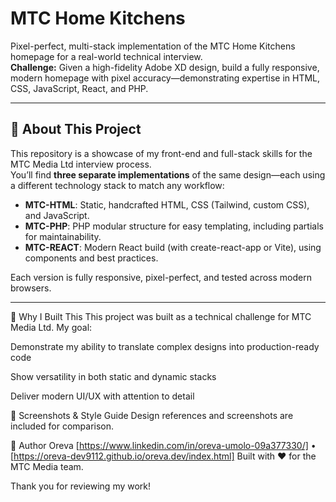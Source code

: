 # MTC Home Kitchens

Pixel-perfect, multi-stack implementation of the MTC Home Kitchens homepage for a real-world technical interview.  
**Challenge:** Given a high-fidelity Adobe XD design, build a fully responsive, modern homepage with pixel accuracy—demonstrating expertise in HTML, CSS, JavaScript, React, and PHP.

---

## 🚀 About This Project

This repository is a showcase of my front-end and full-stack skills for the MTC Media Ltd interview process.  
You’ll find **three separate implementations** of the same design—each using a different technology stack to match any workflow:

- **MTC-HTML**: Static, handcrafted HTML, CSS (Tailwind, custom CSS), and JavaScript.
- **MTC-PHP**: PHP modular structure for easy templating, including partials for maintainability.
- **MTC-REACT**: Modern React build (with create-react-app or Vite), using components and best practices.

Each version is fully responsive, pixel-perfect, and tested across modern browsers.

---

📝 Why I Built This
This project was built as a technical challenge for MTC Media Ltd. My goal:

Demonstrate my ability to translate complex designs into production-ready code

Show versatility in both static and dynamic stacks

Deliver modern UI/UX with attention to detail

📸 Screenshots & Style Guide
Design references and screenshots are included for comparison.

💼 Author
Oreva
[https://www.linkedin.com/in/oreva-umolo-09a377330/] • [https://oreva-dev9112.github.io/oreva.dev/index.html]
Built with ❤️ for the MTC Media team.

Thank you for reviewing my work!
